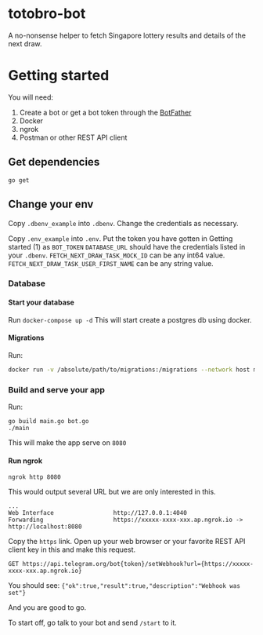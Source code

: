 # totobro-bot
A no-nonsense helper to fetch Singapore lottery results and details of the next draw.

# Getting started
You will need:
1. Create a bot or get a bot token through the [BotFather](https://t.me/botfather)
2. Docker
3. ngrok
4. Postman or other REST API client

## Get dependencies
```
go get
```

## Change your env
Copy `.dbenv_example` into `.dbenv`. Change the credentials as necessary.

Copy `.env_example` into `.env`. Put the token you have gotten in Getting started (1) as `BOT_TOKEN`
`DATABASE_URL` should have the credentials listed in your `.dbenv`.
`FETCH_NEXT_DRAW_TASK_MOCK_ID` can be any int64 value.
`FETCH_NEXT_DRAW_TASK_USER_FIRST_NAME` can be any string value.

### Database
#### Start your database
Run `docker-compose up -d`
This will start create a postgres db using docker.

#### Migrations
Run:
```bash
docker run -v /absolute/path/to/migrations:/migrations --network host migrate/migrate -path=/migrations/ -database postgres://{POSTGRES_HOST}:{POSTGRES_PASSWORD}@localhost:5432/{POSTGRES_DB}\?sslmode=disable up
```

### Build and serve your app
Run:
```
go build main.go bot.go
./main
```
This will make the app serve on `8080`

#### Run ngrok
```
ngrok http 8080
```

This would output several URL but we are only interested in this.
```
...
Web Interface                 http://127.0.0.1:4040
Forwarding                    https://xxxxx-xxxx-xxx.ap.ngrok.io -> http://localhost:8080
```

Copy the `https` link.
Open up your web browser or your favorite REST API client key in this and make this request.

```
GET https://api.telegram.org/bot{token}/setWebhook?url={https://xxxxx-xxxx-xxx.ap.ngrok.io}
```

You should see: `{"ok":true,"result":true,"description":"Webhook was set"}`

And you are good to go.

To start off, go talk to your bot and send `/start` to it.